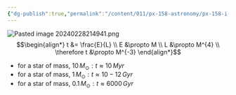 ```yaml
---
{"dg-publish":true,"permalink":"/content/011/px-158-astronomy/px-158-i-stars/px-158-i6b-mass-luminosity-relationship/","created":"2024-11-25T10:50:32.000+00:00","updated":"2024-11-26T20:14:18.630+00:00"}
---
```


![Pasted image 20240228214941.png](/img/user/pics/Pasted%20image%2020240228214941.png)
$$\begin{align*}
	t &= \frac{E}{L} \\
	E &\propto M \\
	L &\propto M^{4} \\
	\therefore t &\propto M^{-3}
\end{align*}$$

- for a star of mass, $10\,M_{\odot}: t\approx 10\,Myr$ 
- for a star of mass, $1\,M_{\odot}: t\approx 10-12\,Gyr$ 
- for a star of mass, $0.1\,M_{\odot}: t\approx 6000\,Gyr$ 
